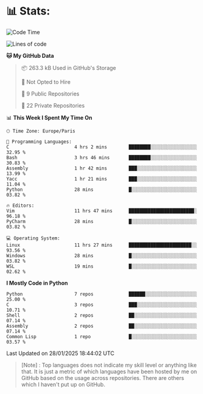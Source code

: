 

<h1>📊 Stats:</h1>

<!--START_SECTION:waka-->
![Code Time](http://img.shields.io/badge/Code%20Time-737%20hrs%2026%20mins-blue)

![Lines of code](https://img.shields.io/badge/From%20Hello%20World%20I%27ve%20Written-6.4%20million%20lines%20of%20code-blue)

**🐱 My GitHub Data** 

> 📦 263.3 kB Used in GitHub's Storage 
 > 
> 🚫 Not Opted to Hire
 > 
> 📜 9 Public Repositories 
 > 
> 🔑 22 Private Repositories 
 > 
📊 **This Week I Spent My Time On** 

```text
🕑︎ Time Zone: Europe/Paris

💬 Programming Languages: 
C                        4 hrs 2 mins        ████████░░░░░░░░░░░░░░░░░   32.95 % 
Bash                     3 hrs 46 mins       ████████░░░░░░░░░░░░░░░░░   30.83 % 
Assembly                 1 hr 42 mins        ███░░░░░░░░░░░░░░░░░░░░░░   13.99 % 
Yacc                     1 hr 21 mins        ███░░░░░░░░░░░░░░░░░░░░░░   11.04 % 
Python                   28 mins             █░░░░░░░░░░░░░░░░░░░░░░░░   03.82 % 

🔥 Editors: 
Vim                      11 hrs 47 mins      ████████████████████████░   96.18 % 
PyCharm                  28 mins             █░░░░░░░░░░░░░░░░░░░░░░░░   03.82 % 

💻 Operating System: 
Linux                    11 hrs 27 mins      ███████████████████████░░   93.56 % 
Windows                  28 mins             █░░░░░░░░░░░░░░░░░░░░░░░░   03.82 % 
WSL                      19 mins             █░░░░░░░░░░░░░░░░░░░░░░░░   02.62 % 
```

**I Mostly Code in Python** 

```text
Python                   7 repos             ██████░░░░░░░░░░░░░░░░░░░   25.00 % 
C                        3 repos             ███░░░░░░░░░░░░░░░░░░░░░░   10.71 % 
Shell                    2 repos             ██░░░░░░░░░░░░░░░░░░░░░░░   07.14 % 
Assembly                 2 repos             ██░░░░░░░░░░░░░░░░░░░░░░░   07.14 % 
Common Lisp              1 repo              █░░░░░░░░░░░░░░░░░░░░░░░░   03.57 % 
```




 Last Updated on 28/01/2025 18:44:02 UTC
<!--END_SECTION:waka-->

 > [Note] : Top languages does not indicate my skill level or anything like that. It is just a metric of which languages have been hosted by me on GitHub based on the usage across repositories. There are others which I haven't put up on GitHub.</span>
